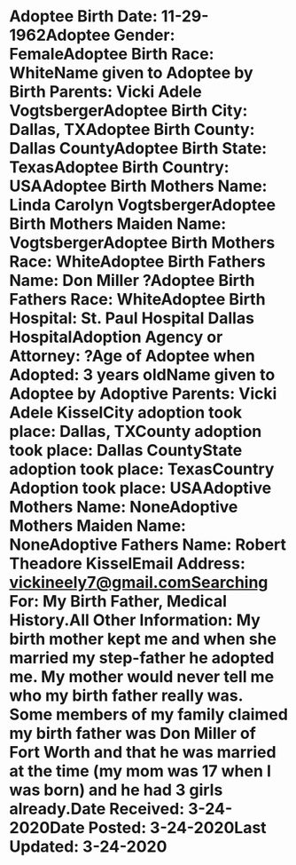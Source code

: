# Adoptee Birth Date: 11-29-1962Adoptee Gender: FemaleAdoptee Birth Race: WhiteName given to Adoptee by Birth Parents: Vicki Adele VogtsbergerAdoptee Birth City: Dallas, TXAdoptee Birth County: Dallas CountyAdoptee Birth State: TexasAdoptee Birth Country: USAAdoptee Birth Mothers Name: Linda Carolyn VogtsbergerAdoptee Birth Mothers Maiden Name: VogtsbergerAdoptee Birth Mothers Race: WhiteAdoptee Birth Fathers Name: Don Miller ?Adoptee Birth Fathers Race: WhiteAdoptee Birth Hospital: St. Paul Hospital Dallas HospitalAdoption Agency or Attorney: ?Age of Adoptee when Adopted: 3 years oldName given to Adoptee by Adoptive Parents: Vicki Adele KisselCity adoption took place: Dallas, TXCounty adoption took place: Dallas CountyState adoption took place: TexasCountry Adoption took place: USAAdoptive Mothers Name: NoneAdoptive Mothers Maiden Name: NoneAdoptive Fathers Name: Robert Theadore KisselEmail Address: vickineely7@gmail.comSearching For: My Birth Father, Medical History.All Other Information: My birth mother kept me and when she married my step-father he adopted me. My mother would never tell me who my birth father really was. Some members of my family claimed my birth father was Don Miller of Fort Worth and that he was married at the time (my mom was 17 when I was born) and he had 3 girls already.Date Received: 3-24-2020Date Posted: 3-24-2020Last Updated: 3-24-2020